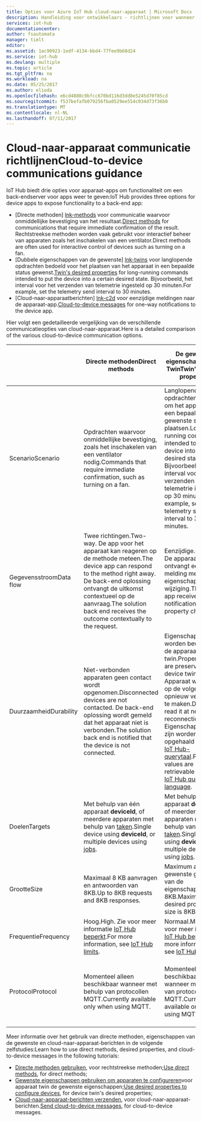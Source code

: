 ```yaml
---
title: Opties voor Azure IoT Hub cloud-naar-apparaat | Microsoft Docs
description: Handleiding voor ontwikkelaars - richtlijnen voor wanneer rechtstreekse methoden van apparaat twin gewenste eigenschappen of cloud-naar-apparaat-berichten gebruiken voor communicatie van cloud-naar-apparaat.
services: iot-hub
documentationcenter: 
author: fsautomata
manager: timlt
editor: 
ms.assetid: 1ac90923-1edf-4134-bbd4-77fee9b68d24
ms.service: iot-hub
ms.devlang: multiple
ms.topic: article
ms.tgt_pltfrm: na
ms.workload: na
ms.date: 05/25/2017
ms.author: elioda
ms.openlocfilehash: e6cd4880c9bfcc670bd116d3dd8e5245d70f85cd
ms.sourcegitcommit: f537befafb079256fba0529ee554c034d73f36b0
ms.translationtype: MT
ms.contentlocale: nl-NL
ms.lasthandoff: 07/11/2017
---
```

# <a name="cloud-to-device-communications-guidance"></a><span data-ttu-id="efdad-103">Cloud-naar-apparaat communicatie richtlijnen</span><span class="sxs-lookup"><span data-stu-id="efdad-103">Cloud-to-device communications guidance</span></span>
<span data-ttu-id="efdad-104">IoT Hub biedt drie opties voor apparaat-apps om functionaliteit om een back-endserver voor apps weer te geven:</span><span class="sxs-lookup"><span data-stu-id="efdad-104">IoT Hub provides three options for device apps to expose functionality to a back-end app:</span></span>

* <span data-ttu-id="efdad-105">[Directe methoden] [ lnk-methods] voor communicatie waarvoor onmiddellijke bevestiging van het resultaat.</span><span class="sxs-lookup"><span data-stu-id="efdad-105">[Direct methods][lnk-methods] for communications that require immediate confirmation of the result.</span></span> <span data-ttu-id="efdad-106">Rechtstreekse methoden worden vaak gebruikt voor interactief beheer van apparaten zoals het inschakelen van een ventilator.</span><span class="sxs-lookup"><span data-stu-id="efdad-106">Direct methods are often used for interactive control of devices such as turning on a fan.</span></span>
* <span data-ttu-id="efdad-107">[Dubbele eigenschappen van de gewenste] [ lnk-twins] voor langlopende opdrachten bedoeld voor het plaatsen van het apparaat in een bepaalde status gewenst.</span><span class="sxs-lookup"><span data-stu-id="efdad-107">[Twin's desired properties][lnk-twins] for long-running commands intended to put the device into a certain desired state.</span></span> <span data-ttu-id="efdad-108">Bijvoorbeeld, het interval voor het verzenden van telemetrie ingesteld op 30 minuten.</span><span class="sxs-lookup"><span data-stu-id="efdad-108">For example, set the telemetry send interval to 30 minutes.</span></span>
* <span data-ttu-id="efdad-109">[Cloud-naar-apparaatberichten] [ lnk-c2d] voor eenzijdige meldingen naar de apparaat-app.</span><span class="sxs-lookup"><span data-stu-id="efdad-109">[Cloud-to-device messages][lnk-c2d] for one-way notifications to the device app.</span></span>

<span data-ttu-id="efdad-110">Hier volgt een gedetailleerde vergelijking van de verschillende communicatieopties van cloud-naar-apparaat.</span><span class="sxs-lookup"><span data-stu-id="efdad-110">Here is a detailed comparison of the various cloud-to-device communication options.</span></span>

|  | <span data-ttu-id="efdad-111">Directe methoden</span><span class="sxs-lookup"><span data-stu-id="efdad-111">Direct methods</span></span> | <span data-ttu-id="efdad-112">De gewenste eigenschappen van Twin</span><span class="sxs-lookup"><span data-stu-id="efdad-112">Twin's desired properties</span></span> | <span data-ttu-id="efdad-113">Cloud-naar-apparaat-berichten</span><span class="sxs-lookup"><span data-stu-id="efdad-113">Cloud-to-device messages</span></span> |
| ---- | ------- | ---------- | ---- |
| <span data-ttu-id="efdad-114">Scenario</span><span class="sxs-lookup"><span data-stu-id="efdad-114">Scenario</span></span> | <span data-ttu-id="efdad-115">Opdrachten waarvoor onmiddellijke bevestiging, zoals het inschakelen van een ventilator nodig.</span><span class="sxs-lookup"><span data-stu-id="efdad-115">Commands that require immediate confirmation, such as turning on a fan.</span></span> | <span data-ttu-id="efdad-116">Langlopende opdrachten bedoeld om het apparaat in een bepaalde gewenste status te plaatsen.</span><span class="sxs-lookup"><span data-stu-id="efdad-116">Long-running commands intended to put the device into a certain desired state.</span></span> <span data-ttu-id="efdad-117">Bijvoorbeeld, het interval voor het verzenden van telemetrie ingesteld op 30 minuten.</span><span class="sxs-lookup"><span data-stu-id="efdad-117">For example, set the telemetry send interval to 30 minutes.</span></span> | <span data-ttu-id="efdad-118">Eenzijdige meldingen naar de apparaat-app.</span><span class="sxs-lookup"><span data-stu-id="efdad-118">One-way notifications to the device app.</span></span> |
| <span data-ttu-id="efdad-119">Gegevensstroom</span><span class="sxs-lookup"><span data-stu-id="efdad-119">Data flow</span></span> | <span data-ttu-id="efdad-120">Twee richtingen.</span><span class="sxs-lookup"><span data-stu-id="efdad-120">Two-way.</span></span> <span data-ttu-id="efdad-121">De app voor het apparaat kan reageren op de methode meteen.</span><span class="sxs-lookup"><span data-stu-id="efdad-121">The device app can respond to the method right away.</span></span> <span data-ttu-id="efdad-122">De back-end oplossing ontvangt de uitkomst contextueel op de aanvraag.</span><span class="sxs-lookup"><span data-stu-id="efdad-122">The solution back end receives the outcome contextually to the request.</span></span> | <span data-ttu-id="efdad-123">Eenzijdige.</span><span class="sxs-lookup"><span data-stu-id="efdad-123">One-way.</span></span> <span data-ttu-id="efdad-124">De apparaat-app ontvangt een melding met de eigenschap wijziging.</span><span class="sxs-lookup"><span data-stu-id="efdad-124">The device app receives a notification with the property change.</span></span> | <span data-ttu-id="efdad-125">Eenzijdige.</span><span class="sxs-lookup"><span data-stu-id="efdad-125">One-way.</span></span> <span data-ttu-id="efdad-126">De apparaat-app ontvangt het bericht</span><span class="sxs-lookup"><span data-stu-id="efdad-126">The device app receives the message</span></span>
| <span data-ttu-id="efdad-127">Duurzaamheid</span><span class="sxs-lookup"><span data-stu-id="efdad-127">Durability</span></span> | <span data-ttu-id="efdad-128">Niet-verbonden apparaten geen contact wordt opgenomen.</span><span class="sxs-lookup"><span data-stu-id="efdad-128">Disconnected devices are not contacted.</span></span> <span data-ttu-id="efdad-129">De back-end oplossing wordt gemeld dat het apparaat niet is verbonden.</span><span class="sxs-lookup"><span data-stu-id="efdad-129">The solution back end is notified that the device is not connected.</span></span> | <span data-ttu-id="efdad-130">Eigenschapswaarden worden bewaard in de apparaat-twin.</span><span class="sxs-lookup"><span data-stu-id="efdad-130">Property values are preserved in the device twin.</span></span> <span data-ttu-id="efdad-131">Apparaat wordt lezen op de volgende opnieuw verbinding te maken.</span><span class="sxs-lookup"><span data-stu-id="efdad-131">Device will read it at next reconnection.</span></span> <span data-ttu-id="efdad-132">Eigenschapswaarden zijn worden opgehaald met de [IoT Hub-querytaal][lnk-query].</span><span class="sxs-lookup"><span data-stu-id="efdad-132">Property values are retrievable with the [IoT Hub query language][lnk-query].</span></span> | <span data-ttu-id="efdad-133">Berichten worden behouden door de IoT Hub voor maximaal 48 uur.</span><span class="sxs-lookup"><span data-stu-id="efdad-133">Messages can be retained by IoT Hub for up to 48 hours.</span></span> |
| <span data-ttu-id="efdad-134">Doelen</span><span class="sxs-lookup"><span data-stu-id="efdad-134">Targets</span></span> | <span data-ttu-id="efdad-135">Met behulp van één apparaat **deviceId**, of meerdere apparaten met behulp van [taken][lnk-jobs].</span><span class="sxs-lookup"><span data-stu-id="efdad-135">Single device using **deviceId**, or multiple devices using [jobs][lnk-jobs].</span></span> | <span data-ttu-id="efdad-136">Met behulp van één apparaat **deviceId**, of meerdere apparaten met behulp van [taken][lnk-jobs].</span><span class="sxs-lookup"><span data-stu-id="efdad-136">Single device using **deviceId**, or multiple devices using [jobs][lnk-jobs].</span></span> | <span data-ttu-id="efdad-137">Eén apparaat door **deviceId**.</span><span class="sxs-lookup"><span data-stu-id="efdad-137">Single device by **deviceId**.</span></span> |
| <span data-ttu-id="efdad-138">Grootte</span><span class="sxs-lookup"><span data-stu-id="efdad-138">Size</span></span> | <span data-ttu-id="efdad-139">Maximaal 8 KB aanvragen en antwoorden van 8KB.</span><span class="sxs-lookup"><span data-stu-id="efdad-139">Up to 8KB requests and 8KB responses.</span></span> | <span data-ttu-id="efdad-140">Maximum aantal gewenste grootte van de eigenschappen van 8KB.</span><span class="sxs-lookup"><span data-stu-id="efdad-140">Maximum desired properties size is 8KB.</span></span> | <span data-ttu-id="efdad-141">Berichten van maximaal 64 KB.</span><span class="sxs-lookup"><span data-stu-id="efdad-141">Up to 64KB messages.</span></span> |
| <span data-ttu-id="efdad-142">Frequentie</span><span class="sxs-lookup"><span data-stu-id="efdad-142">Frequency</span></span> | <span data-ttu-id="efdad-143">Hoog.</span><span class="sxs-lookup"><span data-stu-id="efdad-143">High.</span></span> <span data-ttu-id="efdad-144">Zie voor meer informatie [IoT Hub beperkt][lnk-quotas].</span><span class="sxs-lookup"><span data-stu-id="efdad-144">For more information, see [IoT Hub limits][lnk-quotas].</span></span> | <span data-ttu-id="efdad-145">Normaal.</span><span class="sxs-lookup"><span data-stu-id="efdad-145">Medium.</span></span> <span data-ttu-id="efdad-146">Zie voor meer informatie [IoT Hub beperkt][lnk-quotas].</span><span class="sxs-lookup"><span data-stu-id="efdad-146">For more information, see [IoT Hub limits][lnk-quotas].</span></span> | <span data-ttu-id="efdad-147">Laag.</span><span class="sxs-lookup"><span data-stu-id="efdad-147">Low.</span></span> <span data-ttu-id="efdad-148">Zie voor meer informatie [IoT Hub beperkt][lnk-quotas].</span><span class="sxs-lookup"><span data-stu-id="efdad-148">For more information, see [IoT Hub limits][lnk-quotas].</span></span> |
| <span data-ttu-id="efdad-149">Protocol</span><span class="sxs-lookup"><span data-stu-id="efdad-149">Protocol</span></span> | <span data-ttu-id="efdad-150">Momenteel alleen beschikbaar wanneer met behulp van protocollen MQTT.</span><span class="sxs-lookup"><span data-stu-id="efdad-150">Currently available only when using MQTT.</span></span> | <span data-ttu-id="efdad-151">Momenteel alleen beschikbaar wanneer met behulp van protocollen MQTT.</span><span class="sxs-lookup"><span data-stu-id="efdad-151">Currently available only when using MQTT.</span></span> | <span data-ttu-id="efdad-152">Beschikbaar op alle protocollen.</span><span class="sxs-lookup"><span data-stu-id="efdad-152">Available on all protocols.</span></span> <span data-ttu-id="efdad-153">Apparaat moet controleren als u HTTP gebruikt.</span><span class="sxs-lookup"><span data-stu-id="efdad-153">Device must poll when using HTTP.</span></span> |

<span data-ttu-id="efdad-154">Meer informatie over het gebruik van directe methoden, eigenschappen van de gewenste en cloud-naar-apparaat-berichten in de volgende zelfstudies:</span><span class="sxs-lookup"><span data-stu-id="efdad-154">Learn how to use direct methods, desired properties, and cloud-to-device messages in the following tutorials:</span></span>

* <span data-ttu-id="efdad-155">[Directe methoden gebruiken][lnk-methods-tutorial], voor rechtstreekse methoden;</span><span class="sxs-lookup"><span data-stu-id="efdad-155">[Use direct methods][lnk-methods-tutorial], for direct methods;</span></span>
* <span data-ttu-id="efdad-156">[Gewenste eigenschappen gebruiken om apparaten te configureren][lnk-twin-properties]voor apparaat twin de gewenste eigenschappen;</span><span class="sxs-lookup"><span data-stu-id="efdad-156">[Use desired properties to configure devices][lnk-twin-properties], for device twin's desired properties;</span></span> 
* <span data-ttu-id="efdad-157">[Cloud-naar-apparaat-berichten verzenden][lnk-c2d-tutorial], voor cloud-naar-apparaat-berichten.</span><span class="sxs-lookup"><span data-stu-id="efdad-157">[Send cloud-to-device messages][lnk-c2d-tutorial], for cloud-to-device messages.</span></span>

[lnk-twins]: iot-hub-devguide-device-twins.md
[lnk-quotas]: iot-hub-devguide-quotas-throttling.md
[lnk-query]: iot-hub-devguide-query-language.md
[lnk-jobs]: iot-hub-devguide-jobs.md
[lnk-c2d]: iot-hub-devguide-messages-c2d.md
[lnk-methods]: iot-hub-devguide-direct-methods.md
[lnk-methods-tutorial]: iot-hub-node-node-direct-methods.md
[lnk-twin-properties]: iot-hub-node-node-twin-how-to-configure.md
[lnk-c2d-tutorial]: iot-hub-node-node-c2d.md
